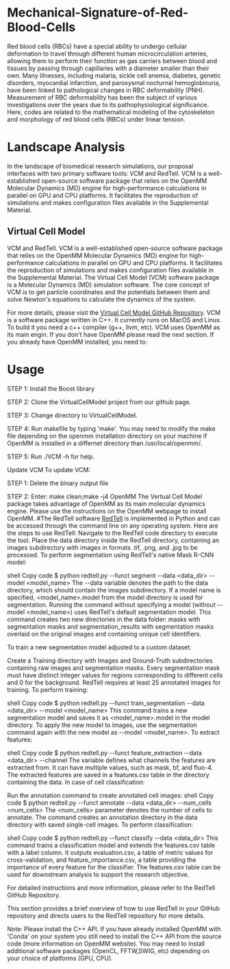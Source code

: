 # Mechanical-Signature-of-Red-Blood-Cells
Red blood cells (RBCs) have a special ability to undergo cellular deformation to travel through different human microcirculation arteries, allowing them to perform their function as gas carriers between blood and tissues by passing through capillaries with a diameter smaller than their own.
Many illnesses, including malaria, sickle cell anemia, diabetes, genetic disorders, myocardial infarction, and paroxysmal nocturnal hemoglobinuria, have been linked to pathological changes in RBC deformability (PNH).
Measurement of RBC deformability has been the subject of various investigations over the years due to its pathophysiological significance. 
Here, codes are related to the mathematical modeling of the cytoskeleton and morphology of red blood cells (RBCs) under linear tension.
# Landscape Analysis
In the landscape of biomedical research simulations, our proposal interfaces with two primary software tools: VCM and RedTell. VCM is a well-established open-source software package that relies on the OpenMM Molecular Dynamics (MD) engine for high-performance calculations in parallel on GPU and CPU platforms. It facilitates the reproduction of simulations and makes configuration files available in the Supplemental Material.
## Virtual Cell Model
VCM and RedTell. VCM is a well-established open-source software package that relies on the OpenMM Molecular Dynamics (MD) engine for high-performance calculations in parallel on GPU and CPU platforms. It facilitates the reproduction of simulations and makes configuration files available in the Supplemental Material.
The Virtual Cell Model (VCM) software package is a Molecular Dynamics (MD) simulation software. The core concept of VCM is to get particle coordinates and the potentials between them and solve Newton's equations to calculate the dynamics of the system.

For more details, please visit the [Virtual Cell Model GitHub Repository](https://github.com/afarnudi/VirtualCellModel).
VCM is a software package written in C++. It currently runs on MacOS and Linux. To build it you need a c++ compiler (g++, llvm, etc). VCM uses OpenMM as its main engin. If you don't have OpenMM please read the next section. If you already have OpenMM installed, you need to:
# Usage
STEP 1: Install the Boost library

STEP 2: Clone the VirtualCellModel project from our github page.

STEP 3: Change directory to VirtualCellModel.

STEP 4: Run makefile by typing 'make'. You may need to modify the make file depending on the openmm installation directory on your machine if OpenMM is installed in a differnet directory than /usr/local/openmm/.

STEP 5: Run ./VCM -h for help.

Update VCM
To update VCM:

STEP 1: Delete the binary output file

STEP 2: Enter:
make clean;make -j4
OpenMM
The Vertual Cell Model package takes advantage of OpenMM as its main molecular dynamics engine. Please use the instructions on the OpenMM webpage to install OpenMM.
#The RedTell software 
[RedTell](https://github.com/marrlab/RedTell) is implemented in Python and can be accessed through the command line on any operating system. Here are the steps to use RedTell:
Navigate to the RedTell code directory to execute the tool.
Place the data directory inside the RedTell directory, containing an images subdirectory with images in formats .tif, .png, and .jpg to be processed.
To perform segmentation using RedTell's native Mask R-CNN model:

shell
Copy code
$ python redtell.py --funct segment --data <data_dir> --model <model_name>
The --data variable denotes the path to the data directory, which should contain the images subdirectory.
If a model name is specified, <model_name>.model from the model directory is used for segmentation.
Running the command without specifying a model (without --model <model_name>) uses RedTell's default segmentation model.
This command creates two new directories in the data folder: masks with segmentation masks and segmentation_results with segmentation masks overlaid on the original images and containing unique cell identifiers.

To train a new segmentation model adjusted to a custom dataset:

Create a Training directory with Images and Ground-Truth subdirectories containing raw images and segmentation masks.
Every segmentation mask must have distinct integer values for regions corresponding to different cells and 0 for the background.
RedTell requires at least 25 annotated images for training.
To perform training:

shell
Copy code
$ python redtell.py --funct train_segmentation --data <data_dir> --model <model_name>
This command trains a new segmentation model and saves it as <model_name>.model in the model directory.
To apply the new model to images, use the segmentation command again with the new model as --model <model_name>.
To extract features:

shell
Copy code
$ python redtell.py --funct feature_extraction --data <data_dir> --channel <channel>
The <channel> variable defines what channels the features are extracted from.
It can have multiple values, such as mask, bf, and fluo-4.
The extracted features are saved in a features.csv table in the directory containing the data.
In case of cell classification:

Run the annotation command to create annotated cell images:
shell
Copy code
$ python redtell.py --funct annotate --data <data_dir> --num_cells <num_cells>
The <num_cells> parameter denotes the number of cells to annotate.
The command creates an annotation directory in the data directory with saved single-cell images.
To perform classification:

shell
Copy code
$ python redtell.py --funct classify --data <data_dir>
This command trains a classification model and extends the features.csv table with a label column.
It outputs evaluation.csv, a table of metric values for cross-validation, and feature_importance.csv, a table providing the importance of every feature for the classifier.
The features.csv table can be used for downstream analysis to support the research objective.

For detailed instructions and more information, please refer to the RedTell GitHub Repository.

This section provides a brief overview of how to use RedTell in your GitHub repository and directs users to the RedTell repository for more details.


Note: Please install the C++ API. If you have already installed OpenMM with 'Conda' on your system you still need to install the C++ API from the source code (more information on OpenMM website). You may need to install additional software packages (OpenCL, FFTW,SWIG, etc) depending on your choice of platforms (GPU, CPU).
